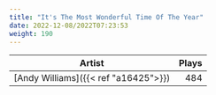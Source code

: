 ```yaml
---
title: "It's The Most Wonderful Time Of The Year"
date: 2022-12-08/2022T07:23:53
weight: 190
---
```




 Artist | Plays 
----- | -----:
[Andy Williams]({{< ref "a16425">}}) | 484
